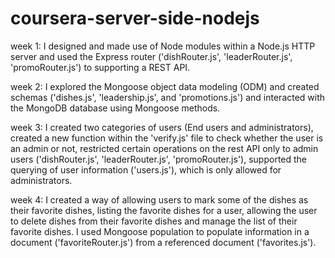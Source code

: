 # coursera-server-side-nodejs

week 1: I designed and made use of Node modules within a Node.js HTTP server 
and used the Express router ('dishRouter.js', 'leaderRouter.js', 'promoRouter.js')
to supporting a REST API.

week 2: I explored the Mongoose object data modeling (ODM) and created schemas ('dishes.js',
'leadership.js', and 'promotions.js') and interacted with the MongoDB database using Mongoose methods.

week 3: I created two categories of users (End users and administrators),
created a new function within the 'verify.js' file to check whether the user is an admin or not, 
restricted certain operations on the rest API only to admin users ('dishRouter.js', 'leaderRouter.js', 'promoRouter.js'), 
supported the querying of user information ('users.js'), which is only allowed for administrators.

week 4: I created a way of allowing users to mark some of the dishes as their favorite dishes, listing the favorite dishes 
for a user, allowing the user to delete dishes from their favorite dishes and manage the list
of their favorite dishes.  I used Mongoose population to populate information in a document ('favoriteRouter.js') 
from a referenced document ('favorites.js').
